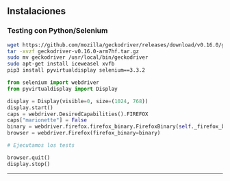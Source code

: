 ## Instalaciones
### Testing con Python/Selenium
```bash
wget https://github.com/mozilla/geckodriver/releases/download/v0.16.0/geckodriver-v0.16.0-arm7hf.tar.gz
tar -xvzf geckodriver-v0.16.0-arm7hf.tar.gz
sudo mv geckodriver /usr/local/bin/geckodriver
sudo apt-get install iceweasel xvfb
pip3 install pyvirtualdisplay selenium==3.3.2
```

```python
from selenium import webdriver
from pyvirtualdisplay import Display

display = Display(visible=0, size=(1024, 768))
display.start()
caps = webdriver.DesiredCapabilities().FIREFOX
caps["marionette"] = False
binary = webdriver.firefox.firefox_binary.FirefoxBinary(self._firefox_binary)
browser = webdriver.Firefox(firefox_binary=binary)

# Ejecutamos los tests

browser.quit()
display.stop()
```

_______________________________________________
